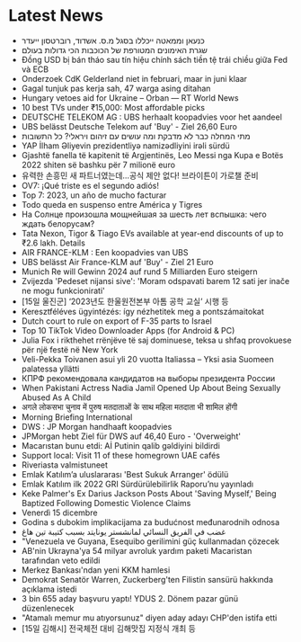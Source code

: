 # Latest News
-  כנעאן וממאטה ייכללו בסגל מ.ס. אשדוד, רוברטסון ייעדר
-  שגרת האימונים המטורפת של הכוכבות הכי גדולות בעולם
-  Đồng USD bị bán tháo sau tín hiệu chính sách tiền tệ trái chiều giữa Fed và ECB
-  Onderzoek CdK Gelderland niet in februari, maar in juni klaar
-  Gagal tunjuk pas kerja sah, 47 warga asing ditahan
-  Hungary vetoes aid for Ukraine – Orban — RT World News
-  10 best TVs under ₹15,000: Most affordable picks
-  DEUTSCHE TELEKOM AG : UBS herhaalt koopadvies voor het aandeel
-  UBS belässt Deutsche Telekom auf 'Buy' - Ziel 26,60 Euro
-  מתי המחלה כבר לא מדבקת ומה עושים עם זיהום ויראלי? כל התשובות
-  YAP İlham Əliyevin prezidentliyə namizədliyini irəli sürdü
-  Gjashtë fanella të kapitenit të Argjentinës, Leo Messi nga Kupa e Botës 2022 shiten së bashku për 7 milionë euro
-  유력한 손흥민 새 파트너였는데…공식 제안 없다! 브라이튼이 가로챌 준비
-  OV7: ¡Qué triste es el segundo adiós!
-  Top 7: 2023, un año de mucho facturar
-  Todo queda en suspenso entre América y Tigres
-  На Солнце произошла мощнейшая за шесть лет вспышка: чего ждать белорусам?
-  Tata Nexon, Tigor & Tiago EVs available at year-end discounts of up to ₹2.6 lakh. Details
-  AIR FRANCE-KLM : Een koopadvies van UBS
-  UBS belässt Air France-KLM auf 'Buy' - Ziel 21 Euro
-  Munich Re will Gewinn 2024 auf rund 5 Milliarden Euro steigern
-  Zvijezda 'Pedeset nijansi sive': 'Moram odspavati barem 12 sati jer inače ne mogu funkcionirati'
-  [15일 울진군] ‘2023년도 한울원전본부 아톰 공학 교실’ 시행 등
-  Keresztféléves ügyintézés: így nézhetitek meg a pontszámaitokat
-  Dutch court to rule on export of F-35 parts to Israel
-  Top 10 TikTok Video Downloader Apps (for Android & PC)
-  Julia Fox i rikthehet rrënjëve të saj dominuese, teksa u shfaq provokuese për një festë në New York
-  Veli-Pekka Toivanen asui yli 20 vuotta Italiassa – Yksi asia Suomeen palatessa yllätti
-  КПРФ рекомендовала кандидатов на выборы президента России
-  When Pakistani Actress Nadia Jamil Opened Up About Being Sexually Abused As A Child
-  अगले लोकसभा चुनाव में पुरुष मतदाताओं के साथ महिला मतदाता भी शामिल होंगी
-  Morning Briefing International
-  DWS : JP Morgan handhaaft koopadvies
-  JPMorgan hebt Ziel für DWS auf 46,40 Euro - 'Overweight'
-  Macarıstan bunu etdi: Aİ Putinin qalib gəldiyini bildirdi
-  Support local: Visit 11 of these homegrown UAE cafés
-  Riveriasta valmistuneet
-  Emlak Katılım’a uluslararası 'Best Sukuk Arranger' ödülü
-  Emlak Katılım ilk 2022 GRI Sürdürülebilirlik Raporu’nu yayınladı
-  Keke Palmer's Ex Darius Jackson Posts About 'Saving Myself,' Being Baptized Following Domestic Violence Claims
-  Venerdì 15 dicembre
-  Godina s dubokim implikacijama za budućnost međunarodnih odnosa
-  غضب في الفريق النسائي لمانشستر يونايتد بسبب كتيبة تين هاغ
-  "Venezuela ve Guyana, Esequibo gerilimini güç kullanmadan çözecek
-  AB'nin Ukrayna'ya 54 milyar avroluk yardım paketi Macaristan tarafından veto edildi
-  Merkez Bankası'ndan yeni KKM hamlesi
-  Demokrat Senatör Warren, Zuckerberg'ten Filistin sansürü hakkında açıklama istedi
-  3 bin 655 aday başvuru yaptı! YDUS 2. Dönem pazar günü düzenlenecek
-  "Atamalı memur mu atıyorsunuz" diyen aday adayı CHP'den istifa etti
-  [15일 김해시] 전국체전 대비 김해맛집 지정식 개최 등
